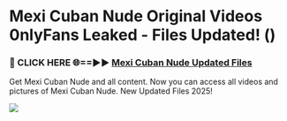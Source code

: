 # Mexi Cuban Nude Original Videos 0nlyFans Leaked - Files Updated! ()

<h3>🔴 CLICK HERE 🌐==►► <a href="https://tinyurl.com/2p9ay9w9" rel="nofollow">Mexi Cuban Nude Updated Files</a></h3>

Get Mexi Cuban Nude and all content. Now you can access all videos and pictures of Mexi Cuban Nude. New Updated Files 2025!

[![](https://i.imgur.com/KQgVmj3.gif)](https://tinyurl.com/2p9ay9w9)
